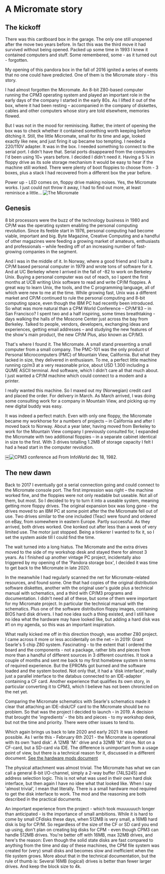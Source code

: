 # A Micromate story
## The kickoff
There was this cardboard box in the garage. The only one still unopened after the move two years before. In fact this was the third move it had survived without being opened. Packed up some time in 1993 I knew it contained computers and stuff. Some remembered, some - as it turned out - forgotten.

My opening of this pandora box in the fall of 2016 ignited a series of events that no one could have predicted. One of them is the Micromate story - this story.

I had almost forgotten the Micromate. An 8-bit Z80-based computer running the CPM3 operating system and played an important role in the early days of the company I started in the early 80s. As I lifted it out of the box, where it had been resting – accompanied in the company of diskettes, cables and other computers whose story are told elsewhere, memories flowed.

But I was not in the mood for reminiscing. Rather, the intent of opening the box was to check whether it contained something worth keeping before ditching it. Still, the little Micromate, small for its time and age, looked exactly like new, and just firing it up became too tempting. I needed a 220/110V adapter. It was in the box. I needed something to connect to the serial port. I didn't have that. Serial ports disappeared from the computers I'd been using 10+ years before. I decided I didn't need it. Having a 5 ¼ in floppy drive as its sole storage mechanism it would be easy to hear if the machine still worked. There were plenty of boot floppies to choose from - 3 boxes, plus a stack I had recovered from a different box the year before.

Power up - LED comes on, floppy drive making noises. Yes, the Micromate works. I just could not throw it away, I had to find out more, at least reminisce a little...
![The Micromate](./img/IMG_6585.jpeg)

## Genesis

8 bit processors were the buzz of the technology business in 1980 and CP/M was the operating system enabling the personal computing revolution. Since its feeble start in 1976, personal computing had become viable, important and big. Byte Magazine, Creative Computing and a handful of other magazines were feeding a growing market of amateurs, enthusiasts and professionals – while feeding off of an increasing number of fast-growing companies in the segment.

And I was in the middle of it. In Norway, where a good friend and I built a CP/M based personal computer in 1979 and wrote tons of software for it. And at UC Berkeley where I arrived in the fall of -82 to work on Berkeley Unix. Buying a personal computer was out of reach, so I spent the first months at UCB writing Unix software to read and write CP/M floppies. A great way to learn Unix, the tools, and the C programming language, all of which were new to me at the time.
While growing fast, Unix was a different market and CP/M continued to rule the personal computing and 8-bit computing space, even though the IBM PC had recently been introduced. So what was more natural than a CPM World Conference – CP/M'83 – in San Francisco? I spent two and a half inspiring, some times breathtaking - days walking the halls of the Moscone Center just across the bay from Berkeley. Talked to people, vendors, developers, exchanging ideas and experiences, getting email addresses – and studying the new features of the show's main product, the new CP/M Plus, also known as CP/M3.

That's where I found it. The Micromate. A small stand presenting a small computer from a small company. The PMC-101 was the only product of Personal Microcomputers (PMC) of Mountain View, California. But what they lacked in size, they delivered in enthusiasm. To me, a perfect little machine running cp/m3 at a very reasonable price, about USD 1.300 including a QUME ASCII terminal. And software, which I didn't care all that much about. I just wanted a CP/M machine which could connect to a modem and a printer. 

I really wanted this machine. So I maxed out my (Norwegian) credit card and placed the order. For delivery in March. As March arrived, I was doing some consulting work for a company in Mountain View, and picking up my new digital buddy was easy.

It was indeed a perfect match. Even with only one floppy, the Micromate became my workhorse for a numbers of projects – in California and after I moved back to Norway. About a year later, having moved from Berkeley to work for the Mountain View company I previously consulted for, I expanded the Micromate with two additional floppies – in a separate cabinet identical in size to the first. With 3 drives totalling 1.2MB of storage capacity I felt I had a head start in the  computer revolution.

￼![CPM3 conference ad](https://github.com/Mellvik/micromate/blob/main/docs/img/THOUSANDS%20OF%20CPM.png)
From InfoWorld dec 18, 1982.

## The new dawn
Back to 2017 I eventually got a serial connection going and could connect to the Micromate console port. The first impression was right – the machine worked fine, and the floppies were not only readable but useable. Not all of them, but most. So I decided to try to turn it into a useable system, meaning getting more floppy drives. The original expansion box was long gone - the drives moved to an IBM PC at some point after the the Micromate fell out of use.
Two drives similar to the one included (Teac) were found and ordered on eBay, from somewhere in eastern Europe. Partly successful. As they arrived, both drives worked. One konked out after less than a week of very limited use. The motor just stopped. Being a tinkerer I wanted to fix it, so I set the system aside till I could find the time.

The wait turned into a long hiatus. The Micromate and the extra drives moved to the side of my workshop desk and stayed there for almost 3 years. As I finished up another vintage PC project, incidentally also triggered by my opening of the 'Pandora storage box', I decided it was time to get back to the Micromate in late 2020. 

In the meanwhile I had regularly scanned the net for Micromate-related resources, and found some. One that had copies of the original distribution software diskettes, another with the original user's guide plus a technical manual with schematics, and a third with CP/M3 programs and documentation. I didn't need all of these, but some of them were important for my Micromate project. In particular the technical manual with the schematics. Plus one of the software distribution floppy images, containing BIOS hard disk drivers. I had noe idea such a thing existed, and I still have no idea what the hardware may have looked like, but adding a hard disk was #1 on my agenda, so this was an important inspiration.

What really kicked me off in this direction though, was another Z80 project. I came across it more or less accidentally on the net – in 2019: Grant Searle's 5 chip Z80 system. Fascinating - to the extent that I ordered the board and the components - not a package, rather bits and pieces from more than a handful of different sources in 3 different countries. It took a couple of months and sent me back to my first homebrew system in terms of required experience. But the EPROMs got burned and the software loaded and the system booted. Not only that, it had a 'disk interface', really just a parallel interface to the databus connected to an IDE-adapter containing a CF card. Another experience that qualifies its own story, in particular converting it to CPM3, which I believe has not been chronicled on the net yet.

Comparing the Micromate schematics with Searle's schematics made it clear that attaching an IDE-disk/CF card to the Micromate should be no problem. So that was the project I decided to launch - in 2019. A decision that brought the 'ingredients' - the bits and pieces - to my workshop desk, but not the time and priority. There were other issues to tend to.

Which again brings us back to late 2020 and early 2021: It was indeed possible. As I write this - February 6th 2021 - the Micromate is operational with its own 'hard disk'. A 12MB 'M:' drive and a 32MB 'M:' drive. Not on a CF-card, but a SD-card via IDE. The difference is unimportant from a usage point of view, but there is a technical reason for it, discussed in a different document. [See the hardware mods document](https://github.com/Mellvik/micromate/blob/main/docs/hardwaremods.md)

The physical attachment was almost trivial. The Micromate has what we can call a general 8-bit I/O-channel, simply a 2-way buffer (74LS245) and address selection logic. This is not what was used in their own hard disk interface, but then again I have no idee what that looked like. When I say 'almost trivial', I mean that literally. There is a small hardware mod required to get the disk interface to work. The mod and the reasoning are both described in the practical documents.

An important experience from the project - which took muuuuuuch longer than anticipated - is the importance of small ambitions. While it is hard to come by small CFdisks these days, when 512MB is very small, a 16MB hard disk is big for CP/M. So regardless of the size of the CF or SD card you end up using, don't plan on creating big disks for CPM - even though CPM3 can handle 512MB drives. You're better off with 16MB, max 32MB drives, and here's the reason: Even though the solid state disks are fast compared to anything from the time and day of these machines, the CPM file system was created for (very) small disks and becomes slow and inefficient when the file system grows. More about that in the technical documentation, but the rule of thumb is: Several 16MB (logical) drives is better than fewer larger drives. And keep the block size to 4k.

